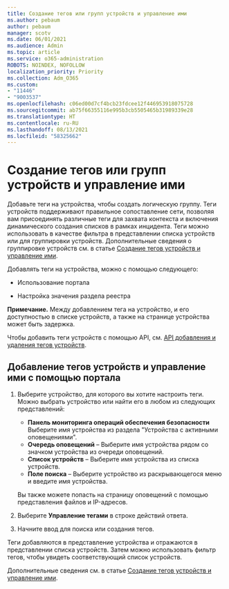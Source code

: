 ```yaml
---
title: Создание тегов или групп устройств и управление ими
ms.author: pebaum
author: pebaum
manager: scotv
ms.date: 06/01/2021
ms.audience: Admin
ms.topic: article
ms.service: o365-administration
ROBOTS: NOINDEX, NOFOLLOW
localization_priority: Priority
ms.collection: Adm_O365
ms.custom:
- "11446"
- "9003537"
ms.openlocfilehash: c06ed00d7cf4bcb23fdcee12f446953918075728
ms.sourcegitcommit: ab75f66355116e995b3cb5505465b31989339e28
ms.translationtype: HT
ms.contentlocale: ru-RU
ms.lasthandoff: 08/13/2021
ms.locfileid: "58325662"
---
```

# <a name="create-and-manage-device-tags-or-groups"></a>Создание тегов или групп устройств и управление ими

Добавьте теги на устройства, чтобы создать логическую группу. Теги устройств поддерживают правильное сопоставление сети, позволяя вам присоединять различные теги для захвата контекста и включения динамического создания списков в рамках инцидента. Теги можно использовать в качестве фильтра в представлении списка устройств или для группировки устройств. Дополнительные сведения о группировке устройств см. в статье [Создание тегов устройств и управление ими](https://docs.microsoft.com/microsoft-365/security/defender-endpoint/machine-tags).

Добавлять теги на устройства, можно с помощью следующего:

- Использование портала

- Настройка значения раздела реестра
 
**Примечание.** Между добавлением тега на устройство, и его доступностью в списке устройств, а также на странице устройства может быть задержка.

Чтобы добавить теги устройств с помощью API, см. [API добавления и удаления тегов устройств](https://docs.microsoft.com/microsoft-365/security/defender-endpoint/add-or-remove-machine-tags).

## <a name="add-and-manage-device-tags-using-the-portal"></a>Добавление тегов устройств и управление ими с помощью портала

1. Выберите устройство, для которого вы хотите настроить теги. Можно выбрать устройство или найти его в любом из следующих представлений:

    - **Панель мониторинга операций обеспечения безопасности** Выберите имя устройства из раздела "Устройства с активными оповещениями".
    - **Очередь оповещений** – Выберите имя устройства рядом со значком устройства из очереди оповещений.
    - **Список устройств** – Выберите имя устройства из списка устройств.
    - **Поле поиска** – Выберите устройство из раскрывающегося меню и введите имя устройства.

    Вы также можете попасть на страницу оповещений с помощью представления файлов и IP-адресов.

1. Выберите **Управление тегами** в строке действий ответа.

1. Начните ввод для поиска или создания тегов.

Теги добавляются в представление устройства и отражаются в представлении списка устройств. Затем можно использовать фильтр тегов, чтобы увидеть соответствующий список устройств.

Дополнительные сведения см. в статье [Создание тегов устройств и управление ими](https://docs.microsoft.com/microsoft-365/security/defender-endpoint/machine-tags).